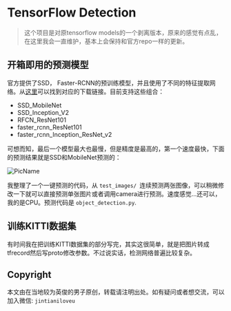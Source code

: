 # TensorFlow Detection
> 这个项目是对原tensorflow models的一个剥离版本，原来的感觉有点乱，在这里我会一直维护，基本上会保持和官方repo一样的更新。

## 开箱即用的预测模型



官方提供了SSD， Faster-RCNN的预训练模型，并且使用了不同的特征提取网络。从[这里](https://github.com/tensorflow/models/blob/master/object_detection/g3doc/detection_model_zoo.md)可以找到对应的下载链接。目前支持这些组合：

* SSD_MobileNet
* SSD_Inception_V2
* RFCN_ResNet101
* faster_rcnn_ResNet101
* faster_rcnn_Inception_ResNet_v2

可想而知，最后一个模型最大也最慢，但是精度是最高的，第一个速度最快，下面的预测结果就是SSD和MobileNet预测的：

![PicName](http://ofwzcunzi.bkt.clouddn.com/naJu5I5d0iFafTD6.png)

我整理了一个一键预测的代码，从 `test_images/ `连续预测两张图像，可以稍微修改一下就可以直接预测单张图片或者调用camera进行预测。速度感觉…还可以，我的是CPU。预测代码是 `object_detection.py`.

## 训练KITTI数据集

有时间我在把训练KITTI数据集的部分写完，其实这很简单，就是把图片转成tfrecord然后写proto修改参数。不过说实话，检测网络普遍比较复杂。



## Copyright

本文由在当地较为英俊的男子原创，转载请注明出处。如有疑问或者想交流，可以加入微信: `jintianiloveu`


